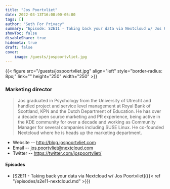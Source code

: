 ```yaml
---
title: "Jos Poortvliet"
date: 2022-03-13T16:00:00-05:00
tags: []
author: "Seth For Privacy"
summary: "Episode: S2E11 - Taking back your data via Nextcloud w/ Jos Poortvliet"
showToc: false
disableShare: true
hidemeta: true
draft: false
cover:
    image: /guests/jospoortvliet.jpg
---
```


{{< figure src="/guests/jospoortvliet.jpg" align="left" style="border-radius: 8px;" link="" height="250" width="250" >}}

### Marketing director

> Jos graduated in Psychology from the University of Utrecht and handled project and service level management at Royal Bank of Scottland, KPN and the Dutch Department of Education. He has over a decade open source marketing and PR experience, being active in the KDE community for over a decade and working as Community Manager for several companies including SUSE Linux. He co-founded Nextcloud where he is heads up the marketing department.

- Website -- http://blog.jospoortvliet.com
- Email -- [jos.poortvliet@nextcloud.com](mailto:jos.poortvliet@nextcloud.com)
- Twitter -- https://twitter.com/jospoortvliet/

#### Episodes

- [S2E11 - Taking back your data via Nextcloud w/ Jos Poortvliet]({{< ref "/episodes/s2e11-nextcloud.md" >}})
